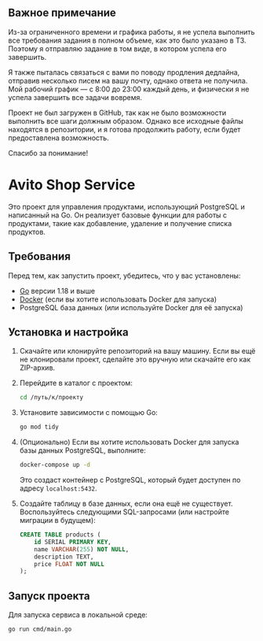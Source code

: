 ## Важное примечание

Из-за ограниченного времени и графика работы, я не успела выполнить все требования задания в полном объеме, как это было указано в ТЗ. Поэтому я отправляю задание в том виде, в котором успела его завершить. 

Я также пыталась связаться с вами по поводу продления дедлайна, отправив несколько писем на вашу почту, однако ответа не получила. Мой рабочий график — с 8:00 до 23:00 каждый день, и физически я не успела завершить все задачи вовремя.

Проект не был загружен в GitHub, так как не было возможности выполнить все шаги должным образом. Однако все исходные файлы находятся в репозитории, и я готова продолжить работу, если будет предоставлена возможность.

Спасибо за понимание!

# Avito Shop Service

Это проект для управления продуктами, использующий PostgreSQL и написанный на Go. Он реализует базовые функции для работы с продуктами, такие как добавление, удаление и получение списка продуктов.

## Требования

Перед тем, как запустить проект, убедитесь, что у вас установлены:

- [Go](https://golang.org/doc/install) версии 1.18 и выше
- [Docker](https://www.docker.com/get-started) (если вы хотите использовать Docker для запуска)
- PostgreSQL база данных (или используйте Docker для её запуска)

## Установка и настройка

1. Скачайте или клонируйте репозиторий на вашу машину. Если вы ещё не клонировали проект, сделайте это вручную или скачайте его как ZIP-архив.

2. Перейдите в каталог с проектом:

    ```bash
    cd /путь/к/проекту
    ```

3. Установите зависимости с помощью Go:

    ```bash
    go mod tidy
    ```

4. (Опционально) Если вы хотите использовать Docker для запуска базы данных PostgreSQL, выполните:

    ```bash
    docker-compose up -d
    ```

    Это создаст контейнер с PostgreSQL, который будет доступен по адресу `localhost:5432`.

5. Создайте таблицу в базе данных, если она ещё не существует. Воспользуйтесь следующими SQL-запросами (или настройте миграции в будущем):

    ```sql
    CREATE TABLE products (
        id SERIAL PRIMARY KEY,
        name VARCHAR(255) NOT NULL,
        description TEXT,
        price FLOAT NOT NULL
    );
    ```

## Запуск проекта

Для запуска сервиса в локальной среде:

```bash
go run cmd/main.go
